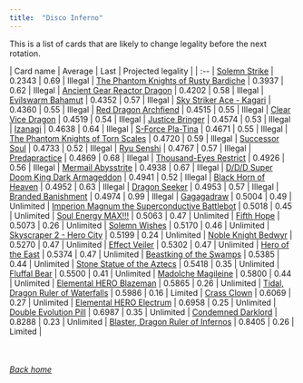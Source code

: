 ```yaml
---
title:  "Disco Inferno"
---
```


This is a list of cards that are likely to change legality before the next rotation.

| Card name | Average | Last | Projected legality |
| :-- |
[Solemn Strike](https://db.ygoprodeck.com/card/?search=Solemn%20Strike) | 0.2343 | 0.69 | Illegal |
[The Phantom Knights of Rusty Bardiche](https://db.ygoprodeck.com/card/?search=The%20Phantom%20Knights%20of%20Rusty%20Bardiche) | 0.3937 | 0.62 | Illegal |
[Ancient Gear Reactor Dragon](https://db.ygoprodeck.com/card/?search=Ancient%20Gear%20Reactor%20Dragon) | 0.4202 | 0.58 | Illegal |
[Evilswarm Bahamut](https://db.ygoprodeck.com/card/?search=Evilswarm%20Bahamut) | 0.4352 | 0.57 | Illegal |
[Sky Striker Ace - Kagari](https://db.ygoprodeck.com/card/?search=Sky%20Striker%20Ace%20-%20Kagari) | 0.4360 | 0.55 | Illegal |
[Red Dragon Archfiend](https://db.ygoprodeck.com/card/?search=Red%20Dragon%20Archfiend) | 0.4515 | 0.55 | Illegal |
[Clear Vice Dragon](https://db.ygoprodeck.com/card/?search=Clear%20Vice%20Dragon) | 0.4519 | 0.54 | Illegal |
[Justice Bringer](https://db.ygoprodeck.com/card/?search=Justice%20Bringer) | 0.4574 | 0.53 | Illegal |
[Izanagi](https://db.ygoprodeck.com/card/?search=Izanagi) | 0.4638 | 0.64 | Illegal |
[S-Force Pla-Tina](https://db.ygoprodeck.com/card/?search=S-Force%20Pla-Tina) | 0.4671 | 0.55 | Illegal |
[The Phantom Knights of Torn Scales](https://db.ygoprodeck.com/card/?search=The%20Phantom%20Knights%20of%20Torn%20Scales) | 0.4720 | 0.59 | Illegal |
[Successor Soul](https://db.ygoprodeck.com/card/?search=Successor%20Soul) | 0.4733 | 0.52 | Illegal |
[Ryu Senshi](https://db.ygoprodeck.com/card/?search=Ryu%20Senshi) | 0.4767 | 0.57 | Illegal |
[Predapractice](https://db.ygoprodeck.com/card/?search=Predapractice) | 0.4869 | 0.68 | Illegal |
[Thousand-Eyes Restrict](https://db.ygoprodeck.com/card/?search=Thousand-Eyes%20Restrict) | 0.4926 | 0.56 | Illegal |
[Mermail Abysstrite](https://db.ygoprodeck.com/card/?search=Mermail%20Abysstrite) | 0.4938 | 0.67 | Illegal |
[D/D/D Super Doom King Dark Armageddon](https://db.ygoprodeck.com/card/?search=D/D/D%20Super%20Doom%20King%20Dark%20Armageddon) | 0.4941 | 0.52 | Illegal |
[Black Horn of Heaven](https://db.ygoprodeck.com/card/?search=Black%20Horn%20of%20Heaven) | 0.4952 | 0.63 | Illegal |
[Dragon Seeker](https://db.ygoprodeck.com/card/?search=Dragon%20Seeker) | 0.4953 | 0.57 | Illegal |
[Branded Banishment](https://db.ygoprodeck.com/card/?search=Branded%20Banishment) | 0.4974 | 0.99 | Illegal |
[Gagagadraw](https://db.ygoprodeck.com/card/?search=Gagagadraw) | 0.5004 | 0.49 | Unlimited |
[Imperion Magnum the Superconductive Battlebot](https://db.ygoprodeck.com/card/?search=Imperion%20Magnum%20the%20Superconductive%20Battlebot) | 0.5018 | 0.45 | Unlimited |
[Soul Energy MAX!!!](https://db.ygoprodeck.com/card/?search=Soul%20Energy%20MAX!!!) | 0.5063 | 0.47 | Unlimited |
[Fifth Hope](https://db.ygoprodeck.com/card/?search=Fifth%20Hope) | 0.5073 | 0.26 | Unlimited |
[Solemn Wishes](https://db.ygoprodeck.com/card/?search=Solemn%20Wishes) | 0.5170 | 0.46 | Unlimited |
[Skyscraper 2 - Hero City](https://db.ygoprodeck.com/card/?search=Skyscraper%202%20-%20Hero%20City) | 0.5199 | 0.24 | Unlimited |
[Noble Knight Bedwyr](https://db.ygoprodeck.com/card/?search=Noble%20Knight%20Bedwyr) | 0.5270 | 0.47 | Unlimited |
[Effect Veiler](https://db.ygoprodeck.com/card/?search=Effect%20Veiler) | 0.5302 | 0.47 | Unlimited |
[Hero of the East](https://db.ygoprodeck.com/card/?search=Hero%20of%20the%20East) | 0.5374 | 0.47 | Unlimited |
[Beastking of the Swamps](https://db.ygoprodeck.com/card/?search=Beastking%20of%20the%20Swamps) | 0.5385 | 0.44 | Unlimited |
[Stone Statue of the Aztecs](https://db.ygoprodeck.com/card/?search=Stone%20Statue%20of%20the%20Aztecs) | 0.5418 | 0.35 | Unlimited |
[Fluffal Bear](https://db.ygoprodeck.com/card/?search=Fluffal%20Bear) | 0.5500 | 0.41 | Unlimited |
[Madolche Magileine](https://db.ygoprodeck.com/card/?search=Madolche%20Magileine) | 0.5800 | 0.44 | Unlimited |
[Elemental HERO Blazeman](https://db.ygoprodeck.com/card/?search=Elemental%20HERO%20Blazeman) | 0.5865 | 0.26 | Unlimited |
[Tidal, Dragon Ruler of Waterfalls](https://db.ygoprodeck.com/card/?search=Tidal,%20Dragon%20Ruler%20of%20Waterfalls) | 0.5986 | 0.16 | Limited |
[Crass Clown](https://db.ygoprodeck.com/card/?search=Crass%20Clown) | 0.6069 | 0.27 | Unlimited |
[Elemental HERO Electrum](https://db.ygoprodeck.com/card/?search=Elemental%20HERO%20Electrum) | 0.6958 | 0.25 | Unlimited |
[Double Evolution Pill](https://db.ygoprodeck.com/card/?search=Double%20Evolution%20Pill) | 0.6987 | 0.35 | Unlimited |
[Condemned Darklord](https://db.ygoprodeck.com/card/?search=Condemned%20Darklord) | 0.8288 | 0.23 | Unlimited |
[Blaster, Dragon Ruler of Infernos](https://db.ygoprodeck.com/card/?search=Blaster,%20Dragon%20Ruler%20of%20Infernos) | 0.8405 | 0.26 | Limited |

<br>

###### [Back home](index)